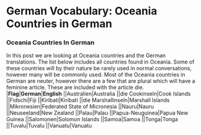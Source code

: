# German Vocabulary: Oceania Countries in German

[](http://www.jabbalab.com/blog/wp-content/uploads/2011/03/Ozeanien.jpg)

### Oceania Countries In German

In this post we are looking at Oceania countries and the German translations. The list below includes all countries found in Oceania. Some of these countries will by their nature be rarely used in normal conversations, however many will be commonly used. Most of the Oceania countries in German are neuter, however there are a few that are plural which will have a feminine article. These are included with the article die.
|**Flag**|**German**|**English**
||Australien|Australia
||die Cookinseln|Cook Islands
||Fidschi|Fiji
||Kiribati|Kiribati
||die Marshallinseln|Marshall Islands
||Mikronesien|Federated State of Micronesia
||Nauru|Nauru
||Neuseeland|New Zealand
||Palau|Palau
||Papua-Neuguinea|Papua New Guinea
||Salomonen|Solomon Islands
||Samoa|Samoa
||Tonga|Tonga
||Tuvalu|Tuvalu
||Vanuatu|Vanuatu
